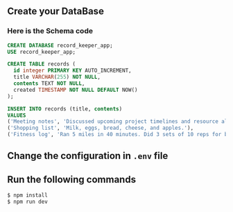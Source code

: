 ## Create your DataBase
### Here is the Schema code
```sql
CREATE DATABASE record_keeper_app;
USE record_keeper_app;

CREATE TABLE records (
  id integer PRIMARY KEY AUTO_INCREMENT,
  title VARCHAR(255) NOT NULL,
  contents TEXT NOT NULL,
  created TIMESTAMP NOT NULL DEFAULT NOW()
);

INSERT INTO records (title, contents)
VALUES 
('Meeting notes', 'Discussed upcoming project timelines and resource allocation.'),
('Shopping list', 'Milk, eggs, bread, cheese, and apples.'),
('Fitness log', 'Ran 5 miles in 40 minutes. Did 3 sets of 10 reps for bench press.');
```
## Change the configuration in `.env` file
## Run the following commands
```javascript
$ npm install
$ npm run dev
```
